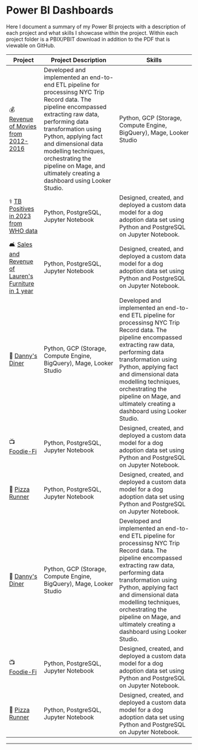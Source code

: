 # Power BI Dashboards
Here I document a summary of my Power BI projects with a description of each project and what skills I showcase within the project. Within each project folder is a PBIX/PBIT download in addition to the PDF that is viewable on GitHub.


| Project | Project Description | Skills |
|---|---|---|
| 💰 [Revenue of Movies from 2012-2016](https://github.com/bdavidson16/Power-BI/blob/main/Revenue%20of%20Movies.pdf) | Developed and implemented an end-to-end ETL pipeline for processinsg NYC Trip Record data. The pipeline encompassed extracting raw data, performing data transformation using Python, applying fact and dimensional data modelling techniques, orchestrating the pipeline on Mage, and ultimately creating a dashboard using Looker Studio. | Python, GCP (Storage, Compute Engine, BigQuery), Mage, Looker Studio |
| ⚕️ [TB Positives in 2023 from WHO data]() | Python, PostgreSQL, Jupyter Notebook | Designed, created, and deployed a custom data model for a dog adoption data set using Python and PostgreSQL on Jupyter Notebook. |
| 🛋️ [Sales and Revenue of Lauren's Furniture in 1 year]() | Python, PostgreSQL, Jupyter Notebook | Designed, created, and deployed a custom data model for a dog adoption data set using Python and PostgreSQL on Jupyter Notebook. |
| 🥧 [Danny's Diner]() | Python, GCP (Storage, Compute Engine, BigQuery), Mage, Looker Studio | Developed and implemented an end-to-end ETL pipeline for processinsg NYC Trip Record data. The pipeline encompassed extracting raw data, performing data transformation using Python, applying fact and dimensional data modelling techniques, orchestrating the pipeline on Mage, and ultimately creating a dashboard using Looker Studio. |
| 📺 [Foodie-Fi]() | Python, PostgreSQL, Jupyter Notebook | Designed, created, and deployed a custom data model for a dog adoption data set using Python and PostgreSQL on Jupyter Notebook. |
| 🍕 [Pizza Runner]() | Python, PostgreSQL, Jupyter Notebook | Designed, created, and deployed a custom data model for a dog adoption data set using Python and PostgreSQL on Jupyter Notebook. |
| 🥧 [Danny's Diner]() | Python, GCP (Storage, Compute Engine, BigQuery), Mage, Looker Studio | Developed and implemented an end-to-end ETL pipeline for processinsg NYC Trip Record data. The pipeline encompassed extracting raw data, performing data transformation using Python, applying fact and dimensional data modelling techniques, orchestrating the pipeline on Mage, and ultimately creating a dashboard using Looker Studio. |
| 📺 [Foodie-Fi]() | Python, PostgreSQL, Jupyter Notebook | Designed, created, and deployed a custom data model for a dog adoption data set using Python and PostgreSQL on Jupyter Notebook. |
| 🍕 [Pizza Runner]() | Python, PostgreSQL, Jupyter Notebook | Designed, created, and deployed a custom data model for a dog adoption data set using Python and PostgreSQL on Jupyter Notebook. |

***

